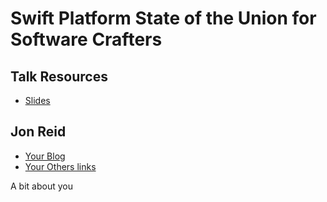 # Swift Platform State of the Union for Software Crafters

## Talk Resources
* [Slides](./Slides/sampleslides.pptx)


## Jon Reid<!-- include: jon.md -->

* [Your Blog](https://you.blogspot.com/)
* [Your Others links](https://google.com/you)

A bit about you
<!-- endInclude -->


